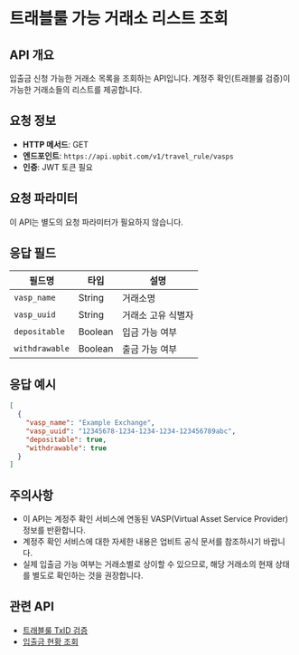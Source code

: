 # 트래블룰 가능 거래소 리스트 조회

## API 개요
입출금 신청 가능한 거래소 목록을 조회하는 API입니다. 계정주 확인(트래블룰 검증)이 가능한 거래소들의 리스트를 제공합니다.

## 요청 정보
- **HTTP 메서드**: GET
- **엔드포인트**: `https://api.upbit.com/v1/travel_rule/vasps`
- **인증**: JWT 토큰 필요

## 요청 파라미터
이 API는 별도의 요청 파라미터가 필요하지 않습니다.

## 응답 필드

| 필드명 | 타입 | 설명 |
|--------|------|------|
| `vasp_name` | String | 거래소명 |
| `vasp_uuid` | String | 거래소 고유 식별자 |
| `depositable` | Boolean | 입금 가능 여부 |
| `withdrawable` | Boolean | 출금 가능 여부 |

## 응답 예시

```json
[
  {
    "vasp_name": "Example Exchange",
    "vasp_uuid": "12345678-1234-1234-1234-123456789abc",
    "depositable": true,
    "withdrawable": true
  }
]
```

## 주의사항

- 이 API는 계정주 확인 서비스에 연동된 VASP(Virtual Asset Service Provider) 정보를 반환합니다.
- 계정주 확인 서비스에 대한 자세한 내용은 업비트 공식 문서를 참조하시기 바랍니다.
- 실제 입출금 가능 여부는 거래소별로 상이할 수 있으므로, 해당 거래소의 현재 상태를 별도로 확인하는 것을 권장합니다.

## 관련 API
- [트래블룰 TxID 검증](./exchange-travel-rule-txid-verification.md)
- [입출금 현황 조회](./exchange-deposit-withdrawal-status.md)